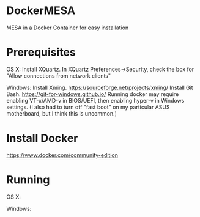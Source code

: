 # DockerMESA

MESA in a Docker Container for easy installation

# Prerequisites

OS X:
Install XQuartz.
In XQuartz Preferences->Security, check the box for "Allow connections from network clients"

Windows:
Install Xming. https://sourceforge.net/projects/xming/
Install Git Bash. https://git-for-windows.github.io/
Running docker may require enabling VT-x/AMD-v in BIOS/UEFI, then enabling hyper-v in Windows settings.
(I also had to turn off "fast boot" on my particular ASUS motherboard, but I think this is uncommon.)

# Install Docker

https://www.docker.com/community-edition

# Running

OS X:

Windows:
